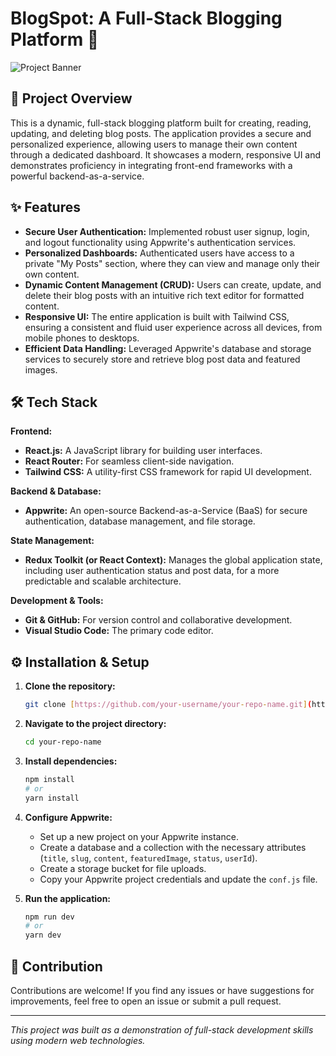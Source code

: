 # BlogSpot: A Full-Stack Blogging Platform 📝

![Project Banner](https://via.placeholder.com/1200x400.png/007bff/ffffff?text=Full-Stack+Blogging+Platform)

## 🚀 Project Overview

This is a dynamic, full-stack blogging platform built for creating, reading, updating, and deleting blog posts. The application provides a secure and personalized experience, allowing users to manage their own content through a dedicated dashboard. It showcases a modern, responsive UI and demonstrates proficiency in integrating front-end frameworks with a powerful backend-as-a-service.

## ✨ Features

- **Secure User Authentication:** Implemented robust user signup, login, and logout functionality using Appwrite's authentication services.
- **Personalized Dashboards:** Authenticated users have access to a private "My Posts" section, where they can view and manage only their own content.
- **Dynamic Content Management (CRUD):** Users can create, update, and delete their blog posts with an intuitive rich text editor for formatted content.
- **Responsive UI:** The entire application is built with Tailwind CSS, ensuring a consistent and fluid user experience across all devices, from mobile phones to desktops.
- **Efficient Data Handling:** Leveraged Appwrite's database and storage services to securely store and retrieve blog post data and featured images.

## 🛠️ Tech Stack

**Frontend:**
* **React.js:** A JavaScript library for building user interfaces.
* **React Router:** For seamless client-side navigation.
* **Tailwind CSS:** A utility-first CSS framework for rapid UI development.

**Backend & Database:**
* **Appwrite:** An open-source Backend-as-a-Service (BaaS) for secure authentication, database management, and file storage.

**State Management:**
* **Redux Toolkit (or React Context):** Manages the global application state, including user authentication status and post data, for a more predictable and scalable architecture.

**Development & Tools:**
* **Git & GitHub:** For version control and collaborative development.
* **Visual Studio Code:** The primary code editor.

## ⚙️ Installation & Setup

1.  **Clone the repository:**
    ```bash
    git clone [https://github.com/your-username/your-repo-name.git](https://github.com/your-username/your-repo-name.git)
    ```
2.  **Navigate to the project directory:**
    ```bash
    cd your-repo-name
    ```
3.  **Install dependencies:**
    ```bash
    npm install
    # or
    yarn install
    ```
4.  **Configure Appwrite:**
    - Set up a new project on your Appwrite instance.
    - Create a database and a collection with the necessary attributes (`title`, `slug`, `content`, `featuredImage`, `status`, `userId`).
    - Create a storage bucket for file uploads.
    - Copy your Appwrite project credentials and update the `conf.js` file.

5.  **Run the application:**
    ```bash
    npm run dev
    # or
    yarn dev
    ```

## 🤝 Contribution

Contributions are welcome! If you find any issues or have suggestions for improvements, feel free to open an issue or submit a pull request.

---
_This project was built as a demonstration of full-stack development skills using modern web technologies._
